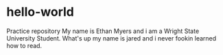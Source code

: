 # hello-world
Practice repository
My name is Ethan Myers and i am a Wright State University Student.
What's up my name is jared and i never fookin learned how to read.
